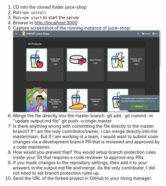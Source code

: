 1. CD into the cloned folder juice-shop
2. Run `npm install`
3. Run `npm start` to start the server
4. Browse to <http://localhost:3000>
5. Capture screenshot of the running instance of juice-shop: 
![Alt text](image.png)
6. Merge the file directly into the master branch.
git add .
git commit -m "update output.md file"
git push -u origin master
7. Is there anything wrong with committing the file directly to the master branch?
If I am the only contributor/owner, I can merge directly into the master/main. But if I am working in a team, I would want to submit code changes via a development branch PR that is reviewed and approved by a code maintainer.
8. How would you prevent that?
You would setup branch protection rules inside your Git that requires a code reviewer to approve any PRs.
9. If you made changes to the repository settings, then add it to your answers in the output.md file and merge.
As the only contributor, I did not need to set branch protection rules up.
10. Send the URL of the forked project in GitHub to your hiring manager.

